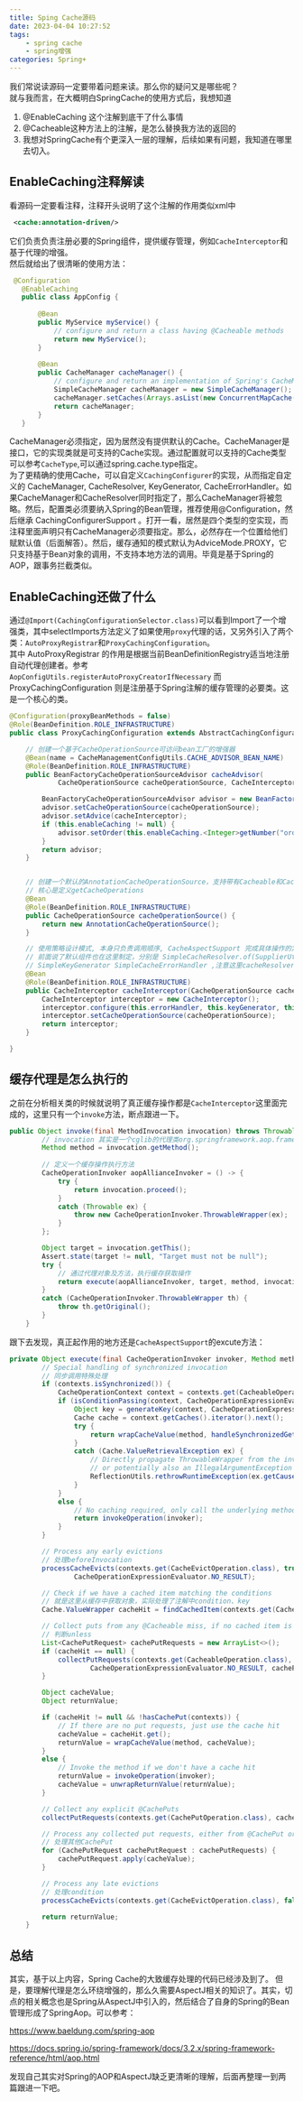 ```yaml
---
title: Sping Cache源码
date: 2023-04-04 10:27:52
tags: 
    - spring cache
    - spring增强
categories: Spring+
---
```

我们常说读源码一定要带着问题来读。那么你的疑问又是哪些呢？  
就与我而言，在大概明白SpringCache的使用方式后，我想知道  
1. @EnableCaching 这个注解到底干了什么事情  
2. @Cacheable这种方法上的注解，是怎么替换我方法的返回的  
3. 我想对SpringCache有个更深入一层的理解，后续如果有问题，我知道在哪里去切入。
<!--more-->

## EnableCaching注释解读
看源码一定要看注释，注释开头说明了这个注解的作用类似xml中
``` xml
 <cache:annotation-driven/>
```  
它们负责负责注册必要的Spring组件，提供缓存管理，例如`CacheInterceptor`和基于代理的增强。  
然后就给出了很清晰的使用方法：
``` java
 @Configuration
   @EnableCaching
   public class AppConfig {
  
       @Bean
       public MyService myService() {
           // configure and return a class having @Cacheable methods
           return new MyService();
       }
  
       @Bean
       public CacheManager cacheManager() {
           // configure and return an implementation of Spring's CacheManager SPI
           SimpleCacheManager cacheManager = new SimpleCacheManager();
           cacheManager.setCaches(Arrays.asList(new ConcurrentMapCache("default")));
           return cacheManager;
       }
   }
```
CacheManager必须指定，因为居然没有提供默认的Cache。CacheManager是接口，它的实现类就是可支持的Cache实现。通过配置就可以支持的Cache类型可以参考`CacheType`,可以通过spring.cache.type指定。  
为了更精确的使用Cache，可以自定义`CachingConfigurer`的实现，从而指定自定义的 CacheManager, CacheResolver, KeyGenerator, CacheErrorHandler。如果CacheManager和CacheResolver同时指定了，那么CacheManager将被忽略。然后，配置类必须要纳入Spring的Bean管理，推荐使用@Configuration，然后继承 CachingConfigurerSupport 。打开一看，居然是四个类型的空实现，而注释里面声明只有CacheManager必须要指定。那么，必然存在一个位置给他们赋默认值（后面解答）。然后，缓存通知的模式默认为AdviceMode.PROXY，它只支持基于Bean对象的调用，不支持本地方法的调用。毕竟是基于Spring的AOP，跟事务拦截类似。  

## EnableCaching还做了什么
通过`@Import(CachingConfigurationSelector.class)`可以看到Import了一个增强类，其中selectImports方法定义了如果使用`proxy`代理的话，又另外引入了两个类：`AutoProxyRegistrar`和`ProxyCachingConfiguration`。  
其中 AutoProxyRegistrar 的作用是根据当前BeanDefinitionRegistry适当地注册自动代理创建者。参考  
`AopConfigUtils.registerAutoProxyCreatorIfNecessary`
而 ProxyCachingConfiguration 则是注册基于Spring注解的缓存管理的必要类。这是一个核心的类。  
``` java
@Configuration(proxyBeanMethods = false)
@Role(BeanDefinition.ROLE_INFRASTRUCTURE)
public class ProxyCachingConfiguration extends AbstractCachingConfiguration {

	// 创建一个基于CacheOperationSource可访问bean工厂的增强器
	@Bean(name = CacheManagementConfigUtils.CACHE_ADVISOR_BEAN_NAME)
	@Role(BeanDefinition.ROLE_INFRASTRUCTURE)
	public BeanFactoryCacheOperationSourceAdvisor cacheAdvisor(
			CacheOperationSource cacheOperationSource, CacheInterceptor cacheInterceptor) {

		BeanFactoryCacheOperationSourceAdvisor advisor = new BeanFactoryCacheOperationSourceAdvisor();
		advisor.setCacheOperationSource(cacheOperationSource);
		advisor.setAdvice(cacheInterceptor);
		if (this.enableCaching != null) {
			advisor.setOrder(this.enableCaching.<Integer>getNumber("order"));
		}
		return advisor;
	}


	// 创建一个默认的AnnotationCacheOperationSource，支持带有Cacheable和CacheEvict注解的公共方法
	// 核心是定义getCacheOperations
	@Bean
	@Role(BeanDefinition.ROLE_INFRASTRUCTURE)
	public CacheOperationSource cacheOperationSource() {
		return new AnnotationCacheOperationSource();
	}

	// 使用策略设计模式, 本身只负责调用顺序, CacheAspectSupport 完成具体操作的定义。CacheOperationSource用于确定缓存操作，KeyGenerator将构建缓存键，CacheResolver将解析要使用的实际缓存
	// 前面说了默认组件也在这里制定，分别是 SimpleCacheResolver.of(SupplierUtils.resolve(cacheManager)
	// SimpleKeyGenerator SimpleCacheErrorHandler ,注意这里cacheResolver默认的指定仍然来自于CacheManager，所以再次说明CacheManager必须有
	@Bean
	@Role(BeanDefinition.ROLE_INFRASTRUCTURE)
	public CacheInterceptor cacheInterceptor(CacheOperationSource cacheOperationSource) {
		CacheInterceptor interceptor = new CacheInterceptor();
		interceptor.configure(this.errorHandler, this.keyGenerator, this.cacheResolver, this.cacheManager);
		interceptor.setCacheOperationSource(cacheOperationSource);
		return interceptor;
	}

}
```

## 缓存代理是怎么执行的  
之前在分析相关类的时候就说明了真正缓存操作都是`CacheInterceptor`这里面完成的，这里只有一个`invoke`方法，断点跟进一下。  
``` java
public Object invoke(final MethodInvocation invocation) throws Throwable {
		// invocation 其实是一个cglib的代理类org.springframework.aop.framework.CglibAopProxy$CglibMethodInvocation ，指向的是有Cacheable的方法
		Method method = invocation.getMethod();
		
		// 定义一个缓存操作执行方法
		CacheOperationInvoker aopAllianceInvoker = () -> {
			try {
				return invocation.proceed();
			}
			catch (Throwable ex) {
				throw new CacheOperationInvoker.ThrowableWrapper(ex);
			}
		};

		Object target = invocation.getThis();
		Assert.state(target != null, "Target must not be null");
		try {
			// 通过代理对象及方法，执行缓存获取操作
			return execute(aopAllianceInvoker, target, method, invocation.getArguments());
		}
		catch (CacheOperationInvoker.ThrowableWrapper th) {
			throw th.getOriginal();
		}
	}
```
跟下去发现，真正起作用的地方还是`CacheAspectSupport`的excute方法：  
``` java
private Object execute(final CacheOperationInvoker invoker, Method method, CacheOperationContexts contexts) {
		// Special handling of synchronized invocation
		// 同步调用特殊处理
		if (contexts.isSynchronized()) {
			CacheOperationContext context = contexts.get(CacheableOperation.class).iterator().next();
			if (isConditionPassing(context, CacheOperationExpressionEvaluator.NO_RESULT)) {
				Object key = generateKey(context, CacheOperationExpressionEvaluator.NO_RESULT);
				Cache cache = context.getCaches().iterator().next();
				try {
					return wrapCacheValue(method, handleSynchronizedGet(invoker, key, cache));
				}
				catch (Cache.ValueRetrievalException ex) {
					// Directly propagate ThrowableWrapper from the invoker,
					// or potentially also an IllegalArgumentException etc.
					ReflectionUtils.rethrowRuntimeException(ex.getCause());
				}
			}
			else {
				// No caching required, only call the underlying method
				return invokeOperation(invoker);
			}
		}

		// Process any early evictions
		// 处理beforeInvocation
		processCacheEvicts(contexts.get(CacheEvictOperation.class), true,
				CacheOperationExpressionEvaluator.NO_RESULT);

		// Check if we have a cached item matching the conditions
		// 就是这里从缓存中获取对象，实际处理了注解中condition、key
		Cache.ValueWrapper cacheHit = findCachedItem(contexts.get(CacheableOperation.class));

		// Collect puts from any @Cacheable miss, if no cached item is found
		// 判断unless
		List<CachePutRequest> cachePutRequests = new ArrayList<>();
		if (cacheHit == null) {
			collectPutRequests(contexts.get(CacheableOperation.class),
					CacheOperationExpressionEvaluator.NO_RESULT, cachePutRequests);
		}

		Object cacheValue;
		Object returnValue;

		if (cacheHit != null && !hasCachePut(contexts)) {
			// If there are no put requests, just use the cache hit
			cacheValue = cacheHit.get();
			returnValue = wrapCacheValue(method, cacheValue);
		}
		else {
			// Invoke the method if we don't have a cache hit
			returnValue = invokeOperation(invoker);
			cacheValue = unwrapReturnValue(returnValue);
		}

		// Collect any explicit @CachePuts
		collectPutRequests(contexts.get(CachePutOperation.class), cacheValue, cachePutRequests);

		// Process any collected put requests, either from @CachePut or a @Cacheable miss
		// 处理其他CachePut
		for (CachePutRequest cachePutRequest : cachePutRequests) {
			cachePutRequest.apply(cacheValue);
		}

		// Process any late evictions
		// 处理condition
		processCacheEvicts(contexts.get(CacheEvictOperation.class), false, cacheValue);

		return returnValue;
	}
```

## 总结 
其实，基于以上内容，Spring Cache的大致缓存处理的代码已经涉及到了。 但是，要理解代理是怎么环绕增强的，那么久需要AspectJ相关的知识了。其实，切点的相关概念也是Spring从AspectJ中引入的，然后结合了自身的Spring的Bean管理形成了SpringAop。可以参考：  

https://www.baeldung.com/spring-aop  

https://docs.spring.io/spring-framework/docs/3.2.x/spring-framework-reference/html/aop.html  

发现自己其实对Spring的AOP和AspectJ缺乏更清晰的理解，后面再整理一到两篇跟进一下吧。




